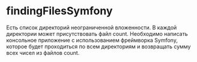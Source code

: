 # findingFilesSymfony

Есть список директорий неограниченной вложенности. В каждой директории может присутствовать файл count. Необходимо написать консольное приложение с использованием фреймворка Symfony, которое будет проходиться по всем директориям и возвращать сумму всех чисел из файлов count.
